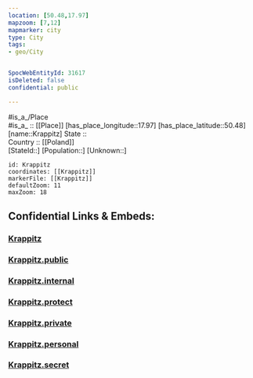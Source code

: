 ```yaml
---
location: [50.48,17.97] 
mapzoom: [7,12] 
mapmarker: city 
type: City
tags:
- geo/City


SpocWebEntityId: 31617
isDeleted: false
confidential: public

---
```

#is_a_/Place  
#is_a_ :: [[Place]] 
[has_place_longitude::17.97] 
[has_place_latitude::50.48] 
[name::Krappitz] 
State ::  
Country :: [[Poland]]  
[StateId::] 
[Population::] 
[Unknown::] 


```leaflet
id: Krappitz
coordinates: [[Krappitz]] 
markerFile: [[Krappitz]] 
defaultZoom: 11 
maxZoom: 18
```


## Confidential Links & Embeds: 

### [Krappitz](/_Standards/Earth/Continent/Europe/Europe~East/Poland/Provinces~Poland/Opole/City/Krappitz.md) 

### [Krappitz.public](/_public/Earth/Continent/Europe/Europe~East/Poland/Provinces~Poland/Opole/City/Krappitz.public.md) 

### [Krappitz.internal](/_internal/Earth/Continent/Europe/Europe~East/Poland/Provinces~Poland/Opole/City/Krappitz.internal.md) 

### [Krappitz.protect](/_protect/Earth/Continent/Europe/Europe~East/Poland/Provinces~Poland/Opole/City/Krappitz.protect.md) 

### [Krappitz.private](/_private/Earth/Continent/Europe/Europe~East/Poland/Provinces~Poland/Opole/City/Krappitz.private.md) 

### [Krappitz.personal](/_personal/Earth/Continent/Europe/Europe~East/Poland/Provinces~Poland/Opole/City/Krappitz.personal.md) 

### [Krappitz.secret](/_secret/Earth/Continent/Europe/Europe~East/Poland/Provinces~Poland/Opole/City/Krappitz.secret.md)

